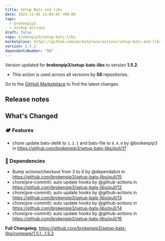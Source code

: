```yaml
---
title: Setup Bats and libs
date: 2023-11-05 11:04:01 +00:00
tags:
  - brokenpip3
  - GitHub Actions
draft: false
repo: brokenpip3/setup-bats-libs
marketplace: https://github.com/marketplace/actions/setup-bats-and-libs
version: 1.5.2
dependentsNumber: "58"
---
```



Version updated for **brokenpip3/setup-bats-libs** to version **1.5.2**.
- This action is used across all versions by **58** repositories.

Go to the [GitHub Marketplace](https://github.com/marketplace/actions/setup-bats-and-libs) to find the latest changes.

## Release notes

<!-- Release notes generated using configuration in .github/release.yaml at 1.5.2 -->

## What's Changed
### 🏕 Features
* chore update bats-detik to `1.2.1` and bats-file to `0.4.0` by @brokenpip3 in https://github.com/brokenpip3/setup-bats-libs/pull/17

### 👒 Dependencies
* Bump actions/checkout from 3 to 4 by @dependabot in https://github.com/brokenpip3/setup-bats-libs/pull/15
* chore(pre-commit): auto update hooks by @github-actions in https://github.com/brokenpip3/setup-bats-libs/pull/12
* chore(pre-commit): auto update hooks by @github-actions in https://github.com/brokenpip3/setup-bats-libs/pull/13
* chore(pre-commit): auto update hooks by @github-actions in https://github.com/brokenpip3/setup-bats-libs/pull/14
* chore(pre-commit): auto update hooks by @github-actions in https://github.com/brokenpip3/setup-bats-libs/pull/16

**Full Changelog**: https://github.com/brokenpip3/setup-bats-libs/compare/1.5.1...1.5.2
